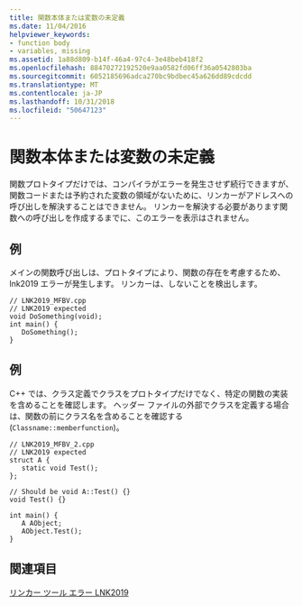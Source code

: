 ```yaml
---
title: 関数本体または変数の未定義
ms.date: 11/04/2016
helpviewer_keywords:
- function body
- variables, missing
ms.assetid: 1a88d809-b14f-46a4-97c4-3e48beb418f2
ms.openlocfilehash: 88470272192520e9aa0582fd06ff36a0542803ba
ms.sourcegitcommit: 6052185696adca270bc9bdbec45a626dd89cdcdd
ms.translationtype: MT
ms.contentlocale: ja-JP
ms.lasthandoff: 10/31/2018
ms.locfileid: "50647123"
---
```

# <a name="missing-function-body-or-variable"></a>関数本体または変数の未定義

関数プロトタイプだけでは、コンパイラがエラーを発生させず続行できますが、関数コードまたは予約された変数の領域がないために、リンカーがアドレスへの呼び出しを解決することはできません。 リンカーを解決する必要があります関数への呼び出しを作成するまでに、このエラーを表示はされません。

## <a name="example"></a>例

メインの関数呼び出しは、プロトタイプにより、関数の存在を考慮するため、lnk2019 エラーが発生します。  リンカーは、しないことを検出します。

```
// LNK2019_MFBV.cpp
// LNK2019 expected
void DoSomething(void);
int main() {
   DoSomething();
}
```

## <a name="example"></a>例

C++ では、クラス定義でクラスをプロトタイプだけでなく、特定の関数の実装を含めることを確認します。 ヘッダー ファイルの外部でクラスを定義する場合は、関数の前にクラス名を含めることを確認する (`Classname::memberfunction`)。

```
// LNK2019_MFBV_2.cpp
// LNK2019 expected
struct A {
   static void Test();
};

// Should be void A::Test() {}
void Test() {}

int main() {
   A AObject;
   AObject.Test();
}
```

## <a name="see-also"></a>関連項目

[リンカー ツール エラー LNK2019](../../error-messages/tool-errors/linker-tools-error-lnk2019.md)